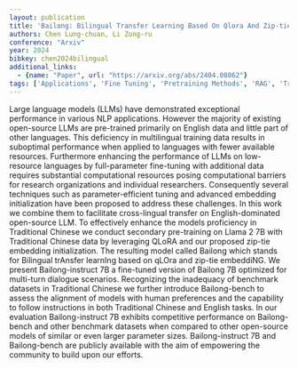 ```yaml
---
layout: publication
title: 'Bailong: Bilingual Transfer Learning Based On Qlora And Zip-tie Embedding'
authors: Chen Lung-chuan, Li Zong-ru
conference: "Arxiv"
year: 2024
bibkey: chen2024bilingual
additional_links:
  - {name: "Paper", url: "https://arxiv.org/abs/2404.00862"}
tags: ['Applications', 'Fine Tuning', 'Pretraining Methods', 'RAG', 'Training Techniques']
---
```

Large language models (LLMs) have demonstrated exceptional performance in various NLP applications. However the majority of existing open-source LLMs are pre-trained primarily on English data and little part of other languages. This deficiency in multilingual training data results in suboptimal performance when applied to languages with fewer available resources. Furthermore enhancing the performance of LLMs on low-resource languages by full-parameter fine-tuning with additional data requires substantial computational resources posing computational barriers for research organizations and individual researchers. Consequently several techniques such as parameter-efficient tuning and advanced embedding initialization have been proposed to address these challenges. In this work we combine them to facilitate cross-lingual transfer on English-dominated open-source LLM. To effectively enhance the models proficiency in Traditional Chinese we conduct secondary pre-training on Llama 2 7B with Traditional Chinese data by leveraging QLoRA and our proposed zip-tie embedding initialization. The resulting model called Bailong which stands for Bilingual trAnsfer learnIng based on qLOra and zip-tie embeddiNG. We present Bailong-instruct 7B a fine-tuned version of Bailong 7B optimized for multi-turn dialogue scenarios. Recognizing the inadequacy of benchmark datasets in Traditional Chinese we further introduce Bailong-bench to assess the alignment of models with human preferences and the capability to follow instructions in both Traditional Chinese and English tasks. In our evaluation Bailong-instruct 7B exhibits competitive performance on Bailong-bench and other benchmark datasets when compared to other open-source models of similar or even larger parameter sizes. Bailong-instruct 7B and Bailong-bench are publicly available with the aim of empowering the community to build upon our efforts.
